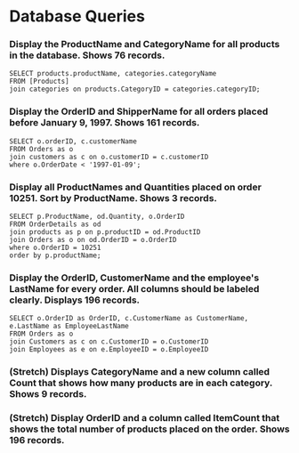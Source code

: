 # Database Queries

### Display the ProductName and CategoryName for all products in the database. Shows 76 records.

    SELECT products.productName, categories.categoryName 
    FROM [Products]
    join categories on products.CategoryID = categories.categoryID;

### Display the OrderID and ShipperName for all orders placed before January 9, 1997. Shows 161 records.

    SELECT o.orderID, c.customerName
    FROM Orders as o
    join customers as c on o.customerID = c.customerID
    where o.OrderDate < '1997-01-09';

### Display all ProductNames and Quantities placed on order 10251. Sort by ProductName. Shows 3 records.

    SELECT p.ProductName, od.Quantity, o.OrderID
    FROM OrderDetails as od
    join products as p on p.productID = od.ProductID
    join Orders as o on od.OrderID = o.OrderID
    where o.OrderID = 10251
    order by p.productName;

### Display the OrderID, CustomerName and the employee's LastName for every order. All columns should be labeled clearly. Displays 196 records.

    SELECT o.OrderID as OrderID, c.CustomerName as CustomerName, e.LastName as EmployeeLastName
    FROM Orders as o
    join Customers as c on c.CustomerID = o.CustomerID
    join Employees as e on e.EmployeeID = o.EmployeeID

### (Stretch)  Displays CategoryName and a new column called Count that shows how many products are in each category. Shows 9 records.

### (Stretch) Display OrderID and a  column called ItemCount that shows the total number of products placed on the order. Shows 196 records. 